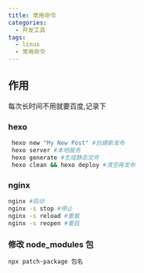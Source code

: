 ```yaml
---
title: 常用命令
categories:
  - 开发工具
tags:
  - linux
  - 常用命令
---
```


## 作用

每次长时间不用就要百度,记录下

### hexo

```bash
 hexo new "My New Post" #创建新发布
 hexo server #本地服务
 hexo generate #生成静态文件
 hexo clean && hexo deploy #清空再发布
```

### nginx

```bash
nginx #启动
nginx -s stop #停止
nginx -s reload #重载
nginx -s reopen #重启
```

### 修改 node_modules 包

```bash
npx patch-package 包名
```
